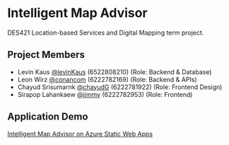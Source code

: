 # Intelligent Map Advisor
DES421 Location-based Services and Digital Mapping term project.

## Project Members
- Levin Kaus [@levinKaus](https://github.com/levinKaus) (6522808210) (Role: Backend & Database)
- Leon Wirz [@conancom](https://github.com/conancom) (6222782169) (Role: Backend & APIs)
- Chayud Srisumarnk [@chayudG](https://github.com/chayudG) (6222781922) (Role: Frontend Design)
- Sirapop Lahankaew [@jjmmy](https://github.com/jjmmy) (6222782953) (Role: Frontend)

## Application Demo
[Intelligent Map Advisor on Azure Static Web Apps](https://orange-dune-0b5149b00.2.azurestaticapps.net/)
